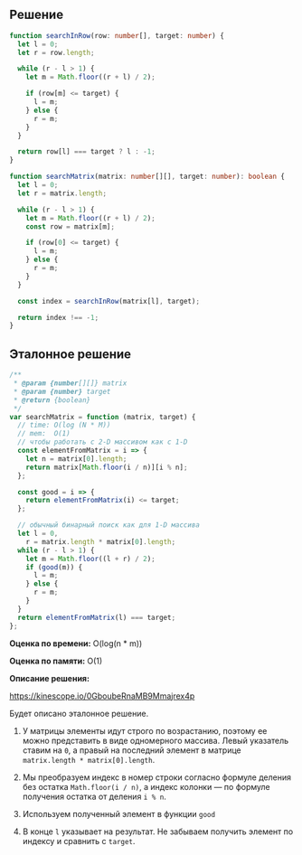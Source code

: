 ## Решение

```typescript
function searchInRow(row: number[], target: number) {
  let l = 0;
  let r = row.length;

  while (r - l > 1) {
    let m = Math.floor((r + l) / 2);

    if (row[m] <= target) {
      l = m;
    } else {
      r = m;
    }
  }

  return row[l] === target ? l : -1;
}

function searchMatrix(matrix: number[][], target: number): boolean {
  let l = 0;
  let r = matrix.length;

  while (r - l > 1) {
    let m = Math.floor((r + l) / 2);
    const row = matrix[m];

    if (row[0] <= target) {
      l = m;
    } else {
      r = m;
    }
  }

  const index = searchInRow(matrix[l], target);

  return index !== -1;
}
```

## Эталонное решение

```javascript
/**
 * @param {number[][]} matrix
 * @param {number} target
 * @return {boolean}
 */
var searchMatrix = function (matrix, target) {
  // time: O(log (N * M))
  // mem:  O(1)
  // чтобы работать с 2-D массивом как с 1-D
  const elementFromMatrix = i => {
    let n = matrix[0].length;
    return matrix[Math.floor(i / n)][i % n];
  };

  const good = i => {
    return elementFromMatrix(i) <= target;
  };

  // обычный бинарный поиск как для 1-D массива
  let l = 0,
    r = matrix.length * matrix[0].length;
  while (r - l > 1) {
    let m = Math.floor((l + r) / 2);
    if (good(m)) {
      l = m;
    } else {
      r = m;
    }
  }
  return elementFromMatrix(l) === target;
};
```

**Оценка по времени:** O(log(n \* m))

**Оценка по памяти:** O(1)

**Описание решения:**

https://kinescope.io/0GboubeRnaMB9Mmajrex4p

Будет описано эталонное решение.

1. У матрицы элементы идут строго по возрастанию, поэтому ее можно представить в виде одномерного массива. Левый указатель ставим на `0`, а правый на последний элемент в матрице `matrix.length * matrix[0].length`.

2. Мы преобразуем индекс в номер строки согласно формуле деления без остатка `Math.floor(i / n)`, а индекс колонки –– по формуле получения остатка от деления `i % n`.

3. Используем полученный элемент в функции `good`

4. В конце `l` указывает на результат. Не забываем получить элемент по индексу и сравнить с `target`.
